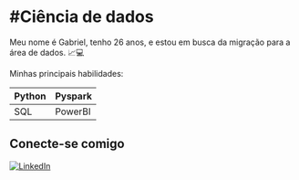
# #Ciência de dados

Meu nome é Gabriel, tenho 26 anos, e estou em busca da migração para a área de dados. 📈💻

Minhas principais habilidades:

| Python | Pyspark |
|------|----------|
| SQL  | PowerBI  |

## Conecte-se comigo
[![LinkedIn](https://img.shields.io/badge/LinkedIn-000?style=for-the-badge&logo=linkedin&logoColor=0E76A8)](https://www.linkedin.com/in/gabriel-figa/)